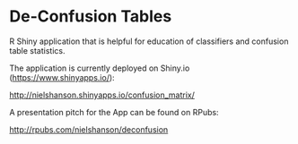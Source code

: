 De-Confusion Tables
================

R Shiny application that is helpful for education of classifiers and confusion table statistics.

The application is currently deployed on Shiny.io (<https://www.shinyapps.io/>): 

<http://nielshanson.shinyapps.io/confusion_matrix/>

A presentation pitch for the App can be found on RPubs:

<http://rpubs.com/nielshanson/deconfusion>
